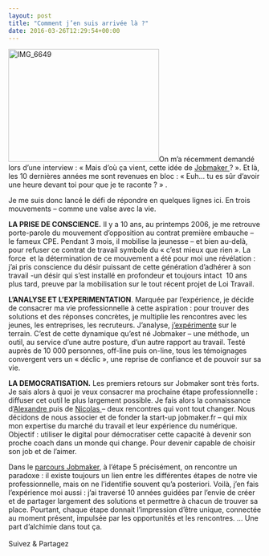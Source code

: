 ```yaml
---
layout: post
title: "Comment j’en suis arrivée là ?"
date: 2016-03-26T12:29:54+00:00
---
```

<div class="entry-content" itemprop="text">
<p><a href="http://www.juliecoudry.com/wp-content/uploads/2016/03/IMG_6649.jpg"><img class="alignleft size-medium wp-image-2479" src="http://www.juliecoudry.com/wp-content/uploads/2016/03/IMG_6649-300x225.jpg" alt="IMG_6649" width="300" height="225" srcset="http://www.juliecoudry.com/wp-content/uploads/2016/03/IMG_6649-300x225.jpg 300w, http://www.juliecoudry.com/wp-content/uploads/2016/03/IMG_6649.jpg 640w" sizes="(max-width: 300px) 100vw, 300px"></a>On m’a récemment demandé lors d’une interview : « Mais d’où ça vient, cette idée de <a href="https://jobmaker.fr">Jobmaker </a>? ». Et là, les 10 dernières années me sont revenues en bloc : « Euh… tu es sûr d’avoir une heure devant toi pour que je te raconte ? » .</p>
<p>Je me suis donc lancé le défi de répondre en quelques lignes ici. En trois mouvements – comme une valse avec la vie.</p>
<p><strong>LA PRISE DE CONSCIENCE.</strong> Il y a 10 ans, au printemps 2006, je me retrouve porte-parole du mouvement d’opposition au contrat première embauche – le fameux CPE. Pendant 3 mois, il mobilise la jeunesse – et bien au-delà, pour refuser ce contrat de travail symbole du « c’est mieux que rien ». La force  et la détermination de ce mouvement a été pour moi une révélation : j’ai pris conscience du désir puissant de cette génération d’adhérer à son travail -un désir qui s’est installé en profondeur et toujours intact  10 ans plus tard, preuve par la mobilisation sur le tout récent projet de Loi Travail.</p>
<p><strong>L’ANALYSE ET L’EXPERIMENTATION</strong>. Marquée par l’expérience, je décide de consacrer ma vie professionnelle à cette aspiration : pour trouver des solutions et des réponses concrètes, je multiplie les rencontres avec les jeunes, les entreprises, les recruteurs. J’analyse, <a href="http://www.juliecoudry.com/page-d-exemple/">j’expérimente</a> sur le terrain. C’est de cette dynamique qu’est né Jobmaker – une méthode, un outil, au service d’une autre posture, d’un autre rapport au travail. Testé auprès de 10 000 personnes, off-line puis on-line, tous les témoignages convergent vers un « déclic », une reprise de confiance et de pouvoir sur sa vie.</p>
<p><strong>LA DEMOCRATISATION.</strong> Les premiers retours sur Jobmaker sont très forts. Je sais alors à quoi je veux consacrer ma prochaine étape professionnelle : diffuser cet outil le plus largement possible. Je fais alors la connaissance d’<a href="https://twitter.com/Alexandre_Glas">Alexandre </a>puis de <a href="https://twitter.com/nicolas_galand">Nicolas </a>– deux rencontres qui vont tout changer. Nous décidons de nous associer et de fonder la start-up jobmaker.fr – qui mix mon expertise du marché du travail et leur expérience du numérique. Objectif : utiliser le digital pour démocratiser cette capacité à devenir son proche coach dans un monde qui change. Pour devenir capable de choisir son job et de l’aimer.</p>
<p>Dans le <a href="https://jobmaker.fr">parcours Jobmaker</a>, à l’étape 5 précisément, on rencontre un paradoxe : il existe toujours un lien entre les différentes étapes de notre vie professionnelle, mais on ne l’identifie souvent qu’a posteriori. Voilà, j’en fais l’expérience moi aussi : j’ai traversé 10 années guidées par l’envie de créer et de partager largement des solutions et permettre à chacun de trouver sa place. Pourtant, chaque étape donnait l’impression d’être unique, connectée au moment présent, impulsée par les opportunités et les rencontres. … Une part d’alchimie dans tout ça.</p>
<div class="sfsi_Sicons" style="width: 100%; display: inline-block; vertical-align: middle; text-align:left">
<div style="margin:0px 8px 0px 0px; line-height: 24px"><span>Suivez &amp; Partagez</span></div>
<div class="sfsi_socialwpr">
<div class="sf_fb" style="text-align:left;width:98px"><div class="fb-like" href="http://www.juliecoudry.com/comment-jen-suis-arrivee-la/" width="180" send="false" showfaces="false" action="like" data-share="true" data-layout="button"></div></div>
<div class="sf_twiter" style="text-align:left;float:left;width:auto"><a href="http://twitter.com/share" data-count="none" class="sr-twitter-button twitter-share-button" lang="en" data-url="http://www.juliecoudry.com/comment-jen-suis-arrivee-la/" data-text="Comment j’en suis arrivée là ?"></a></div>
</div>
</div>
<!--<rdf:RDF xmlns:rdf="http://www.w3.org/1999/02/22-rdf-syntax-ns#"
			xmlns:dc="http://purl.org/dc/elements/1.1/"
			xmlns:trackback="http://madskills.com/public/xml/rss/module/trackback/">
		<rdf:Description rdf:about="http://www.juliecoudry.com/comment-jen-suis-arrivee-la/"
    dc:identifier="http://www.juliecoudry.com/comment-jen-suis-arrivee-la/"
    dc:title="Comment j’en suis arrivée là ?"
    trackback:ping="http://www.juliecoudry.com/comment-jen-suis-arrivee-la/trackback/" />
</rdf:RDF>-->
</div>
